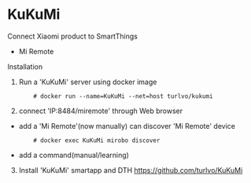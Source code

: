 # KuKuMi
Connect Xiaomi product to SmartThings
- Mi Remote

Installation
1. Run a 'KuKuMi' server using docker image

    ```
        # docker run --name=KuKuMi --net=host turlvo/kukumi        
    ```

2. connect 'IP:8484/miremote' through Web browser
- add a 'Mi Remote'(now manually)
can discover 'Mi Remote' device 

    ```
        # docker exec KuKuMi mirobo discover        
    ```

- add a command(manual/learning)

3. Install 'KuKuMi' smartapp and DTH
https://github.com/turlvo/KuKuMi

